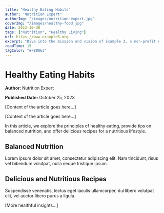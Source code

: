 ```yaml
---
title: "Healthy Eating Habits"
author: "Nutrition Expert"
authorImg: "/images/nutrition-expert.jpg"
coverImg: "/images/healthy-food.jpg"
date: 2022-10-30
tags: ["Nutrition", "Healthy Living"]
url: https://www.example3.org
excerpt: "Dive into the mission and vision of Example 3, a non-profit organization dedicated to making a positive impact on society. Learn about their projects and initiatives."
readTime: 15
tagColor: "#F80063"
---
```


# Healthy Eating Habits


**Author:** Nutrition Expert


**Published Date:** October 25, 2023

[Content of the article goes here...]

[Content of the article goes here...]

In this article, we explore the principles of healthy eating, provide tips on balanced nutrition, and offer delicious recipes for a nutritious lifestyle.

## Balanced Nutrition

Lorem ipsum dolor sit amet, consectetur adipiscing elit. Nam tincidunt, risus vel bibendum volutpat, nulla neque tristique ipsum.

## Delicious and Nutritious Recipes

Suspendisse venenatis, lectus eget iaculis ullamcorper, dui libero volutpat elit, vel auctor libero purus a ligula.

[More healthful insights...]
